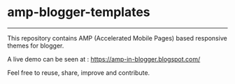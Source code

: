 # amp-blogger-templates
***

This repository contains AMP (Accelerated Mobile Pages) based responsive themes for blogger.

A live demo can be seen at : https://amp-in-blogger.blogspot.com/

Feel free to reuse, share, improve and contribute.
